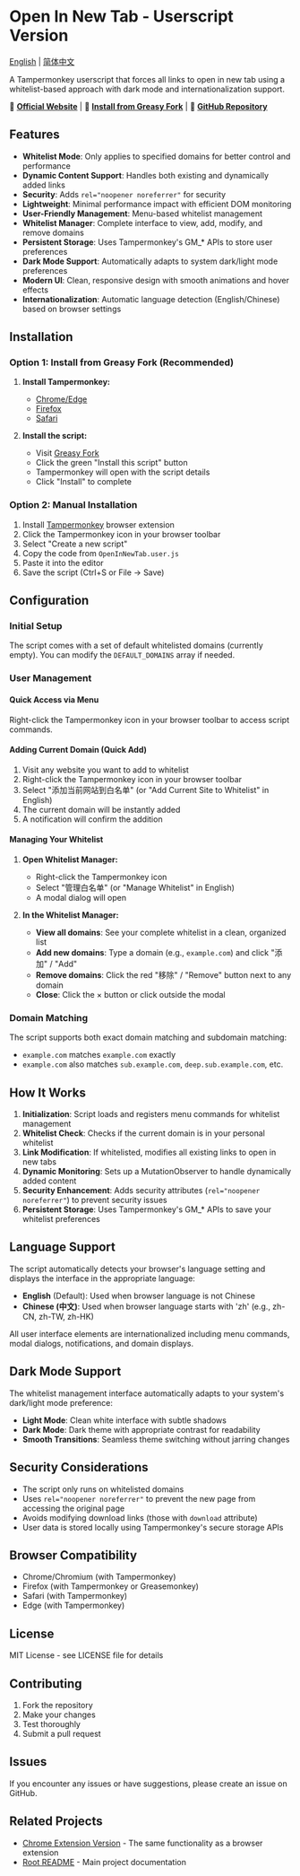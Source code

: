 # Open In New Tab - Userscript Version

[English](README.md) | [简体中文](README.zh-CN.md)

A Tampermonkey userscript that forces all links to open in new tab using a whitelist-based approach with dark mode and internationalization support.

📖 **[Official Website](https://open-in-new-tab.vercel.app/)** | 🎯 **[Install from Greasy Fork](https://greasyfork.org/en/scripts/551033-open-in-new-tab)** | 🌟 **[GitHub Repository](https://github.com/xiaowulang-turbo/OpenInNewTab)**

## Features

-   **Whitelist Mode**: Only applies to specified domains for better control and performance
-   **Dynamic Content Support**: Handles both existing and dynamically added links
-   **Security**: Adds `rel="noopener noreferrer"` for security
-   **Lightweight**: Minimal performance impact with efficient DOM monitoring
-   **User-Friendly Management**: Menu-based whitelist management
-   **Whitelist Manager**: Complete interface to view, add, modify, and remove domains
-   **Persistent Storage**: Uses Tampermonkey's GM\_\* APIs to store user preferences
-   **Dark Mode Support**: Automatically adapts to system dark/light mode preferences
-   **Modern UI**: Clean, responsive design with smooth animations and hover effects
-   **Internationalization**: Automatic language detection (English/Chinese) based on browser settings

## Installation

### Option 1: Install from Greasy Fork (Recommended)

1. **Install Tampermonkey:**

    - [Chrome/Edge](https://chromewebstore.google.com/detail/tampermonkey/dhdgffkkebhmkfjojejmpbldmpobfkfo)
    - [Firefox](https://addons.mozilla.org/en-US/firefox/addon/tampermonkey/)
    - [Safari](https://apps.apple.com/us/app/tampermonkey/id1482490089)

2. **Install the script:**
    - Visit [Greasy Fork](https://greasyfork.org/en/scripts/551033-open-in-new-tab)
    - Click the green "Install this script" button
    - Tampermonkey will open with the script details
    - Click "Install" to complete

### Option 2: Manual Installation

1. Install [Tampermonkey](https://www.tampermonkey.net/) browser extension
2. Click the Tampermonkey icon in your browser toolbar
3. Select "Create a new script"
4. Copy the code from `OpenInNewTab.user.js`
5. Paste it into the editor
6. Save the script (Ctrl+S or File → Save)

## Configuration

### Initial Setup

The script comes with a set of default whitelisted domains (currently empty). You can modify the `DEFAULT_DOMAINS` array if needed.

### User Management

#### Quick Access via Menu

Right-click the Tampermonkey icon in your browser toolbar to access script commands.

#### Adding Current Domain (Quick Add)

1. Visit any website you want to add to whitelist
2. Right-click the Tampermonkey icon in your browser toolbar
3. Select "添加当前网站到白名单" (or "Add Current Site to Whitelist" in English)
4. The current domain will be instantly added
5. A notification will confirm the addition

#### Managing Your Whitelist

1. **Open Whitelist Manager:**

    - Right-click the Tampermonkey icon
    - Select "管理白名单" (or "Manage Whitelist" in English)
    - A modal dialog will open

2. **In the Whitelist Manager:**
    - **View all domains**: See your complete whitelist in a clean, organized list
    - **Add new domains**: Type a domain (e.g., `example.com`) and click "添加" / "Add"
    - **Remove domains**: Click the red "移除" / "Remove" button next to any domain
    - **Close**: Click the × button or click outside the modal

### Domain Matching

The script supports both exact domain matching and subdomain matching:

-   `example.com` matches `example.com` exactly
-   `example.com` also matches `sub.example.com`, `deep.sub.example.com`, etc.

## How It Works

1. **Initialization**: Script loads and registers menu commands for whitelist management
2. **Whitelist Check**: Checks if the current domain is in your personal whitelist
3. **Link Modification**: If whitelisted, modifies all existing links to open in new tabs
4. **Dynamic Monitoring**: Sets up a MutationObserver to handle dynamically added content
5. **Security Enhancement**: Adds security attributes (`rel="noopener noreferrer"`) to prevent security issues
6. **Persistent Storage**: Uses Tampermonkey's GM\_\* APIs to save your whitelist preferences

## Language Support

The script automatically detects your browser's language setting and displays the interface in the appropriate language:

-   **English** (Default): Used when browser language is not Chinese
-   **Chinese (中文)**: Used when browser language starts with 'zh' (e.g., zh-CN, zh-TW, zh-HK)

All user interface elements are internationalized including menu commands, modal dialogs, notifications, and domain displays.

## Dark Mode Support

The whitelist management interface automatically adapts to your system's dark/light mode preference:

-   **Light Mode**: Clean white interface with subtle shadows
-   **Dark Mode**: Dark theme with appropriate contrast for readability
-   **Smooth Transitions**: Seamless theme switching without jarring changes

## Security Considerations

-   The script only runs on whitelisted domains
-   Uses `rel="noopener noreferrer"` to prevent the new page from accessing the original page
-   Avoids modifying download links (those with `download` attribute)
-   User data is stored locally using Tampermonkey's secure storage APIs

## Browser Compatibility

-   Chrome/Chromium (with Tampermonkey)
-   Firefox (with Tampermonkey or Greasemonkey)
-   Safari (with Tampermonkey)
-   Edge (with Tampermonkey)

## License

MIT License - see LICENSE file for details

## Contributing

1. Fork the repository
2. Make your changes
3. Test thoroughly
4. Submit a pull request

## Issues

If you encounter any issues or have suggestions, please create an issue on GitHub.

## Related Projects

-   [Chrome Extension Version](../extension/) - The same functionality as a browser extension
-   [Root README](../README.md) - Main project documentation
